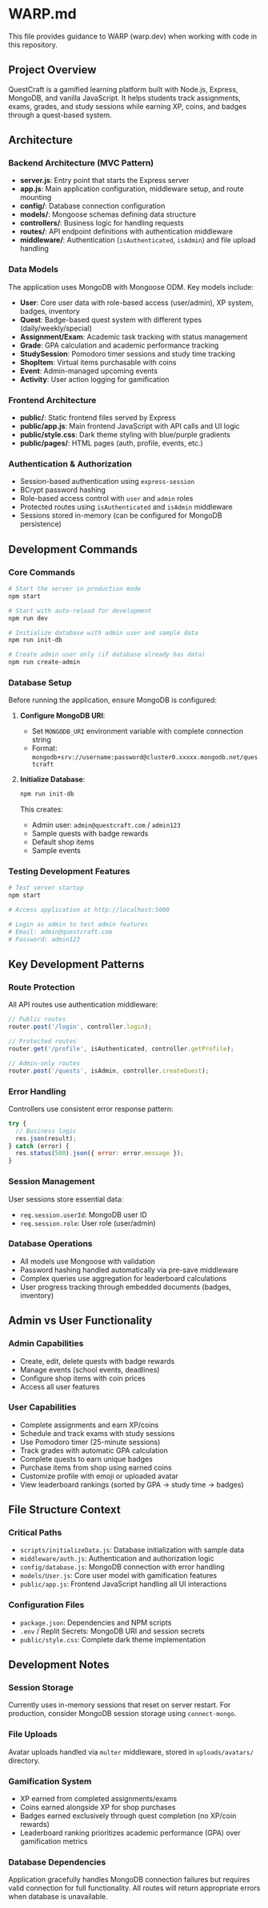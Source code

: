 # WARP.md

This file provides guidance to WARP (warp.dev) when working with code in this repository.

## Project Overview

QuestCraft is a gamified learning platform built with Node.js, Express, MongoDB, and vanilla JavaScript. It helps students track assignments, exams, grades, and study sessions while earning XP, coins, and badges through a quest-based system.

## Architecture

### Backend Architecture (MVC Pattern)
- **server.js**: Entry point that starts the Express server
- **app.js**: Main application configuration, middleware setup, and route mounting
- **config/**: Database connection configuration
- **models/**: Mongoose schemas defining data structure
- **controllers/**: Business logic for handling requests
- **routes/**: API endpoint definitions with authentication middleware
- **middleware/**: Authentication (`isAuthenticated`, `isAdmin`) and file upload handling

### Data Models
The application uses MongoDB with Mongoose ODM. Key models include:
- **User**: Core user data with role-based access (user/admin), XP system, badges, inventory
- **Quest**: Badge-based quest system with different types (daily/weekly/special)
- **Assignment/Exam**: Academic task tracking with status management
- **Grade**: GPA calculation and academic performance tracking
- **StudySession**: Pomodoro timer sessions and study time tracking
- **ShopItem**: Virtual items purchasable with coins
- **Event**: Admin-managed upcoming events
- **Activity**: User action logging for gamification

### Frontend Architecture
- **public/**: Static frontend files served by Express
- **public/app.js**: Main frontend JavaScript with API calls and UI logic
- **public/style.css**: Dark theme styling with blue/purple gradients
- **public/pages/**: HTML pages (auth, profile, events, etc.)

### Authentication & Authorization
- Session-based authentication using `express-session`
- BCrypt password hashing
- Role-based access control with `user` and `admin` roles
- Protected routes using `isAuthenticated` and `isAdmin` middleware
- Sessions stored in-memory (can be configured for MongoDB persistence)

## Development Commands

### Core Commands
```bash
# Start the server in production mode
npm start

# Start with auto-reload for development
npm run dev

# Initialize database with admin user and sample data
npm run init-db

# Create admin user only (if database already has data)
npm run create-admin
```

### Database Setup
Before running the application, ensure MongoDB is configured:

1. **Configure MongoDB URI**:
   - Set `MONGODB_URI` environment variable with complete connection string
   - Format: `mongodb+srv://username:password@cluster0.xxxxx.mongodb.net/questcraft`

2. **Initialize Database**:
   ```bash
   npm run init-db
   ```
   This creates:
   - Admin user: `admin@questcraft.com` / `admin123`
   - Sample quests with badge rewards
   - Default shop items
   - Sample events

### Testing Development Features
```bash
# Test server startup
npm start

# Access application at http://localhost:5000

# Login as admin to test admin features
# Email: admin@questcraft.com
# Password: admin123
```

## Key Development Patterns

### Route Protection
All API routes use authentication middleware:
```javascript
// Public routes
router.post('/login', controller.login);

// Protected routes
router.get('/profile', isAuthenticated, controller.getProfile);

// Admin-only routes
router.post('/quests', isAdmin, controller.createQuest);
```

### Error Handling
Controllers use consistent error response pattern:
```javascript
try {
  // Business logic
  res.json(result);
} catch (error) {
  res.status(500).json({ error: error.message });
}
```

### Session Management
User sessions store essential data:
- `req.session.userId`: MongoDB user ID
- `req.session.role`: User role (user/admin)

### Database Operations
- All models use Mongoose with validation
- Password hashing handled automatically via pre-save middleware
- Complex queries use aggregation for leaderboard calculations
- User progress tracking through embedded documents (badges, inventory)

## Admin vs User Functionality

### Admin Capabilities
- Create, edit, delete quests with badge rewards
- Manage events (school events, deadlines)
- Configure shop items with coin prices
- Access all user features

### User Capabilities
- Complete assignments and earn XP/coins
- Schedule and track exams with study sessions
- Use Pomodoro timer (25-minute sessions)
- Track grades with automatic GPA calculation
- Complete quests to earn unique badges
- Purchase items from shop using earned coins
- Customize profile with emoji or uploaded avatar
- View leaderboard rankings (sorted by GPA → study time → badges)

## File Structure Context

### Critical Paths
- `scripts/initializeData.js`: Database initialization with sample data
- `middleware/auth.js`: Authentication and authorization logic
- `config/database.js`: MongoDB connection with error handling
- `models/User.js`: Core user model with gamification features
- `public/app.js`: Frontend JavaScript handling all UI interactions

### Configuration Files
- `package.json`: Dependencies and NPM scripts
- `.env` / Replit Secrets: MongoDB URI and session secrets
- `public/style.css`: Complete dark theme implementation

## Development Notes

### Session Storage
Currently uses in-memory sessions that reset on server restart. For production, consider MongoDB session storage using `connect-mongo`.

### File Uploads
Avatar uploads handled via `multer` middleware, stored in `uploads/avatars/` directory.

### Gamification System
- XP earned from completed assignments/exams
- Coins earned alongside XP for shop purchases  
- Badges earned exclusively through quest completion (no XP/coin rewards)
- Leaderboard ranking prioritizes academic performance (GPA) over gamification metrics

### Database Dependencies
Application gracefully handles MongoDB connection failures but requires valid connection for full functionality. All routes will return appropriate errors when database is unavailable.